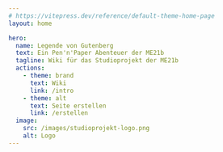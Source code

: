```yaml
---
# https://vitepress.dev/reference/default-theme-home-page
layout: home

hero:
  name: Legende von Gutenberg
  text: Ein Pen'n'Paper Abenteuer der ME21b
  tagline: Wiki für das Studioprojekt der ME21b
  actions:
    - theme: brand
      text: Wiki
      link: /intro
    - theme: alt
      text: Seite erstellen
      link: /erstellen
  image:
    src: /images/studioprojekt-logo.png
    alt: Logo
---
```

